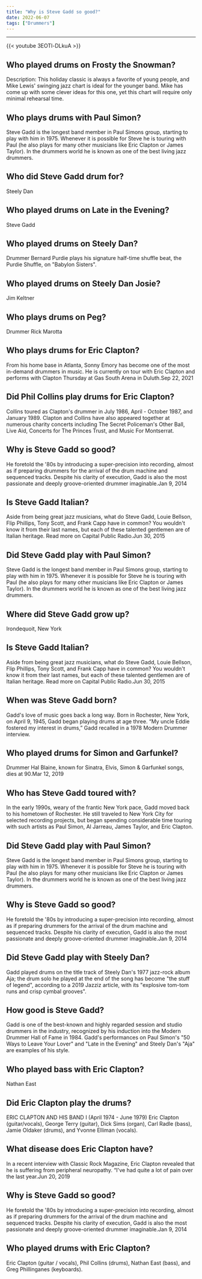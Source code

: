 ```yaml
---
title: "Why is Steve Gadd so good?"
date: 2022-06-07
tags: ["Drummers"]
---
```


---
{{< youtube 3EOTl-DLkuA >}}
## Who played drums on Frosty the Snowman?
Description: This holiday classic is always a favorite of young people, and Mike Lewis' swinging jazz chart is ideal for the younger band. Mike has come up with some clever ideas for this one, yet this chart will require only minimal rehearsal time.

## Who plays drums with Paul Simon?
Steve Gadd is the longest band member in Paul Simons group, starting to play with him in 1975. Whenever it is possible for Steve he is touring with Paul (he also plays for many other musicians like Eric Clapton or James Taylor). In the drummers world he is known as one of the best living jazz drummers.

## Who did Steve Gadd drum for?
Steely Dan

## Who played drums on Late in the Evening?
Steve Gadd

## Who played drums on Steely Dan?
Drummer Bernard Purdie plays his signature half-time shuffle beat, the Purdie Shuffle, on "Babylon Sisters".

## Who played drums on Steely Dan Josie?
Jim Keltner

## Who plays drums on Peg?
Drummer Rick Marotta

## Who plays drums for Eric Clapton?
From his home base in Atlanta, Sonny Emory has become one of the most in-demand drummers in music. He is currently on tour with Eric Clapton and performs with Clapton Thursday at Gas South Arena in Duluth.Sep 22, 2021

## Did Phil Collins play drums for Eric Clapton?
Collins toured as Clapton's drummer in July 1986, April - October 1987, and January 1989. Clapton and Collins have also appeared together at numerous charity concerts including The Secret Policeman's Other Ball, Live Aid, Concerts for The Princes Trust, and Music For Montserrat.

## Why is Steve Gadd so good?
He foretold the '80s by introducing a super-precision into recording, almost as if preparing drummers for the arrival of the drum machine and sequenced tracks. Despite his clarity of execution, Gadd is also the most passionate and deeply groove-oriented drummer imaginable.Jan 9, 2014

## Is Steve Gadd Italian?
Aside from being great jazz musicians, what do Steve Gadd, Louie Bellson, Flip Phillips, Tony Scott, and Frank Capp have in common? You wouldn't know it from their last names, but each of these talented gentlemen are of Italian heritage. Read more on Capital Public Radio.Jun 30, 2015

## Did Steve Gadd play with Paul Simon?
Steve Gadd is the longest band member in Paul Simons group, starting to play with him in 1975. Whenever it is possible for Steve he is touring with Paul (he also plays for many other musicians like Eric Clapton or James Taylor). In the drummers world he is known as one of the best living jazz drummers.

## Where did Steve Gadd grow up?
Irondequoit, New York

## Is Steve Gadd Italian?
Aside from being great jazz musicians, what do Steve Gadd, Louie Bellson, Flip Phillips, Tony Scott, and Frank Capp have in common? You wouldn't know it from their last names, but each of these talented gentlemen are of Italian heritage. Read more on Capital Public Radio.Jun 30, 2015

## When was Steve Gadd born?
Gadd's love of music goes back a long way. Born in Rochester, New York, on April 9, 1945, Gadd began playing drums at age three. “My uncle Eddie fostered my interest in drums,” Gadd recalled in a 1978 Modern Drummer interview.

## Who played drums for Simon and Garfunkel?
Drummer Hal Blaine, known for Sinatra, Elvis, Simon & Garfunkel songs, dies at 90.Mar 12, 2019

## Who has Steve Gadd toured with?
In the early 1990s, weary of the frantic New York pace, Gadd moved back to his hometown of Rochester. He still traveled to New York City for selected recording projects, but began spending considerable time touring with such artists as Paul Simon, Al Jarreau, James Taylor, and Eric Clapton.

## Did Steve Gadd play with Paul Simon?
Steve Gadd is the longest band member in Paul Simons group, starting to play with him in 1975. Whenever it is possible for Steve he is touring with Paul (he also plays for many other musicians like Eric Clapton or James Taylor). In the drummers world he is known as one of the best living jazz drummers.

## Why is Steve Gadd so good?
He foretold the '80s by introducing a super-precision into recording, almost as if preparing drummers for the arrival of the drum machine and sequenced tracks. Despite his clarity of execution, Gadd is also the most passionate and deeply groove-oriented drummer imaginable.Jan 9, 2014

## Did Steve Gadd play with Steely Dan?
Gadd played drums on the title track of Steely Dan's 1977 jazz-rock album Aja; the drum solo he played at the end of the song has become "the stuff of legend", according to a 2019 Jazziz article, with its "explosive tom-tom runs and crisp cymbal grooves".

## How good is Steve Gadd?
Gadd is one of the best-known and highly regarded session and studio drummers in the industry, recognized by his induction into the Modern Drummer Hall of Fame in 1984. Gadd's performances on Paul Simon's "50 Ways to Leave Your Lover" and "Late in the Evening" and Steely Dan's "Aja" are examples of his style.

## Who played bass with Eric Clapton?
Nathan East

## Did Eric Clapton play the drums?
ERIC CLAPTON AND HIS BAND I (April 1974 - June 1979) Eric Clapton (guitar/vocals), George Terry (guitar), Dick Sims (organ), Carl Radle (bass), Jamie Oldaker (drums), and Yvonne Elliman (vocals).

## What disease does Eric Clapton have?
In a recent interview with Classic Rock Magazine, Eric Clapton revealed that he is suffering from peripheral neuropathy. “I've had quite a lot of pain over the last year.Jun 20, 2019

## Why is Steve Gadd so good?
He foretold the '80s by introducing a super-precision into recording, almost as if preparing drummers for the arrival of the drum machine and sequenced tracks. Despite his clarity of execution, Gadd is also the most passionate and deeply groove-oriented drummer imaginable.Jan 9, 2014

## Who played drums with Eric Clapton?
Eric Clapton (guitar / vocals), Phil Collins (drums), Nathan East (bass), and Greg Phillinganes (keyboards).

